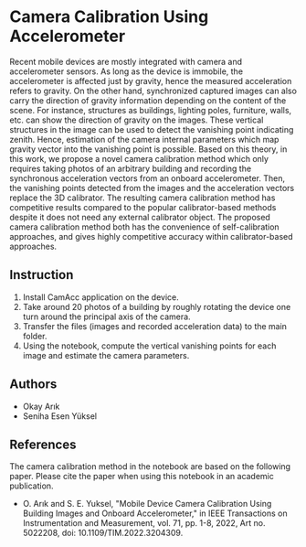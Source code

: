 # Camera Calibration Using Accelerometer
Recent mobile devices are mostly integrated with camera and accelerometer sensors. As long as the device is immobile, the accelerometer is affected just by gravity, hence the measured acceleration refers to gravity. On the other hand, synchronized captured images can also carry the direction of gravity information depending on the content of the scene. For instance, structures as buildings, lighting poles, furniture, walls, etc. can show the direction of gravity on the images. These vertical structures in the image can be used to detect the vanishing point indicating zenith. Hence, estimation of the camera internal parameters which map gravity vector into the vanishing point is possible. Based on this theory, in this work, we propose a novel camera calibration method which only requires taking photos of an arbitrary building and recording the synchronous acceleration vectors from an onboard accelerometer. Then, the vanishing points detected from the images and the acceleration vectors replace the 3D calibrator. The resulting camera calibration method has competitive results compared to the popular calibrator-based methods despite it does not need any external calibrator object. The proposed camera calibration method both has the convenience of self-calibration approaches, and gives highly competitive accuracy within calibrator-based approaches. 
## Instruction
1. Install CamAcc application on the device. 
2. Take around 20 photos of a building by roughly rotating the device one turn around the principal axis of the camera.
3. Transfer the files (images and recorded acceleration data) to the main folder.
4. Using the notebook, compute the vertical vanishing points for each image and estimate the camera parameters.
## Authors
- Okay Arık
- Seniha Esen Yüksel
## References
The camera calibration method in the notebook are based on the following paper. Please cite the paper when using this notebook in an academic publication.
- O. Arık and S. E. Yuksel, "Mobile Device Camera Calibration Using Building Images and Onboard Accelerometer," in IEEE Transactions on Instrumentation and Measurement, vol. 71, pp. 1-8, 2022, Art no. 5022208, doi: 10.1109/TIM.2022.3204309.
